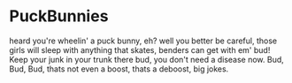 # PuckBunnies
heard you're wheelin' a puck bunny, eh?
well you better be careful, those girls will sleep with anything that skates, benders can get with em' bud!
Keep your junk in your trunk there bud, you don't need a disease now.
Bud, Bud, Bud, thats not even a boost, thats a deboost, big jokes.
